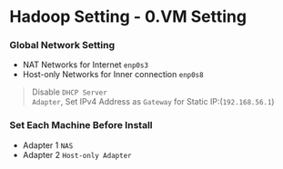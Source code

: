 # Hadoop Setting - 0.VM Setting

### Global Network Setting  

* NAT Networks for Internet ```enp0s3```  
* Host-only Networks for Inner connection ```enp0s8```  
> Disable ```DHCP Server```  
> ```Adapter```, Set IPv4 Address as ```Gateway``` for Static IP:(```192.168.56.1```)

### Set Each Machine Before Install

* Adapter 1 ```NAS```  
* Adapter 2 ```Host-only Adapter```  

